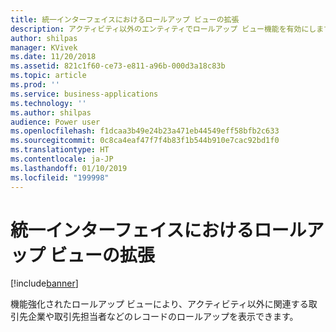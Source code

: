 ```yaml
---
title: 統一インターフェイスにおけるロールアップ ビューの拡張
description: アクティビティ以外のエンティティでロールアップ ビュー機能を有効にします。
author: shilpas
manager: KVivek
ms.date: 11/20/2018
ms.assetid: 821c1f60-ce73-e811-a96b-000d3a18c83b
ms.topic: article
ms.prod: ''
ms.service: business-applications
ms.technology: ''
ms.author: shilpas
audience: Power user
ms.openlocfilehash: f1dcaa3b49e24b23a471eb44549eff58bfb2c633
ms.sourcegitcommit: 0c8ca4eaf47f7f4b83f1b544b910e7cac92bd1f0
ms.translationtype: HT
ms.contentlocale: ja-JP
ms.lasthandoff: 01/10/2019
ms.locfileid: "199998"
---
```

# <a name="enhancements-to-roll-up-views-in-unified-interface"></a>統一インターフェイスにおけるロールアップ ビューの拡張


[!include[banner](../../includes/banner.md)]

機能強化されたロールアップ ビューにより、アクティビティ以外に関連する取引先企業や取引先担当者などのレコードのロールアップを表示できます。
